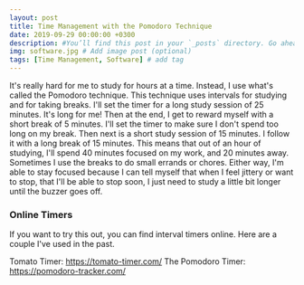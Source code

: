 ```yaml
---
layout: post
title: Time Management with the Pomodoro Technique
date: 2019-09-29 00:00:00 +0300
description: #You’ll find this post in your `_posts` directory. Go ahead and edit it and re-build the site to see your changes. # Add post description (optional)
img: software.jpg # Add image post (optional)
tags: [Time Management, Software] # add tag
---
```


It's really hard for me to study for hours at a time.  Instead, I use what's called the Pomodoro technique.  This technique uses intervals for studying and for taking breaks.  I'll set the timer for a long study session of 25 minutes.  It's long for me!  Then at the end, I get to reward myself with a short break of 5 minutes.  I'll set the timer to make sure I don't spend too long on my break.  Then next is a short study session of 15 minutes.  I follow it with a long break of 15 minutes.  This means that out of an hour of studying, I'll spend 40 minutes focused on my work, and 20 minutes away.  Sometimes I use the breaks to do small errands or chores. Either way, I'm able to stay focused because I can tell myself that when I feel jittery or want to stop, that I'll be able to stop soon, I just need to study a little bit longer until the buzzer goes off.

### Online Timers
If you want to try this out, you can find interval timers online.  Here are a couple I've used in the past.

Tomato Timer: https://tomato-timer.com/
The Pomodoro Timer: https://pomodoro-tracker.com/
